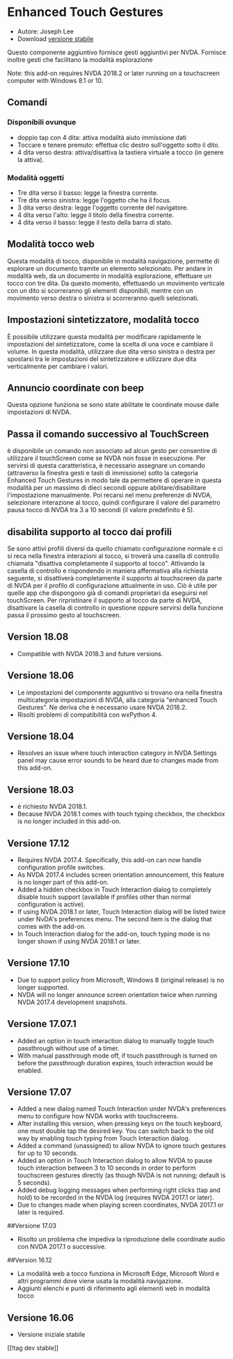 # Enhanced Touch Gestures #

* Autore: Joseph Lee
* Download [versione stabile][1]

Questo componente aggiuntivo fornisce gesti aggiuntivi per NVDA. Fornisce
inoltre gesti che facilitano la modalità esplorazione

Note: this add-on requires NVDA 2018.2 or later running on a touchscreen
computer with Windows 8.1 or 10.

## Comandi

### Disponibili ovunque

* doppio tap con 4 dita: attiva modalità aiuto immissione dati
* Toccare e tenere premuto: effettua clic destro sull'oggetto sotto il dito.
* 4 dita verso destra: attiva/disattiva la tastiera virtuale a tocco (in
  genere la attiva).

### Modalità oggetti

* Tre dita verso il basso: legge la finestra corrente.
* Tre dita verso sinistra: legge l'oggetto che ha il focus.
* 3 dita verso destra: legge l'oggetto corrente del navigatore.
* 4 dita verso l'alto: legge il titolo della finestra corrente.
* 4 dita verso il basso: legge il testo della barra di stato.

## Modalità tocco web

Questa modalità di tocco, disponibile in modalità navigazione, permette di
esplorare un documento tramite un elemento selezionato. Per andare in
modalità web, da un documento in modalità esplorazione, effettuare un tocco
con tre dita. Da questo momento, effettuando un movimento verticale con un
dito si scorreranno gli elementi disponibili, mentre con un movimento verso
destra o sinistra si scorreranno quelli selezionati.

## Impostazioni sintetizzatore, modalità tocco

È possibile utilizzare questa modalità per modificare rapidamente le
impostazioni del sintetizzatore, come la scelta di una voce e cambiare il
volume. In questa modalità, utilizzare due dita verso sinistra o destra per
spostarsi tra le impostazioni del sintetizzatore e utilizzare due dita
verticalmente per cambiare i valori.

## Annuncio coordinate con beep

Questa opzione funziona se sono state abilitate le coordinate mouse dalle
impostazioni di NVDA.

## Passa il comando successivo al TouchScreen

è disponibile un comando non associato ad alcun gesto per consentire di
utilizzare il touchScreen come se NVDA non fosse in esecuzione. Per servirsi
di questa caratteristica, è necessario assegnare un comando (attraverso la
finestra gesti e tasti di immissione) sotto la categoria Enhanced Touch
Gestures in modo tale da permettere di operare in questa modalità per un
massimo di dieci secondi oppure abilitare/disabilitare l'impostazione
manualmente. Poi recarsi nel menu preferenze di NVDA, selezionare
interazione al tocco, quindi configurare il valore del parametro pausa tocco
di NVDA tra 3 a 10 secondi (il valore predefinito è 5).

## disabilita supporto al tocco dai profili

Se sono attivi profili diversi da quello chiamato configurazione normale e
ci si reca nella finestra interazioni al tocco, si troverà una casella di
controllo chiamata "disattiva completamente il supporto al tocco". Attivando
la casella di controllo e rispondendo in maniera affermativa alla richiesta
seguente, si disattiverà completamente il supporto al touchscreen da parte
di NVDA per il profilo di configurazione attualmente in uso. Ciò è utile per
quelle app che dispongono già di comandi proprietari da eseguirsi nel
touchScreen. Per rirpristinare il supporto al tocco da parte di NVDA,
disattivare la casella di controllo in questione oppure servirsi della
funzione passa il prossimo gesto al touchscreen.

## Version 18.08

* Compatible with NVDA 2018.3 and future versions.

## Versione 18.06

* Le impostazioni del componente aggiuntivo si trovano ora nella finestra
  multicategoria impostazioni di NVDA, alla categoria "enhanced Touch
  Gestures". Ne deriva che è necessario usare NVDA 2018.2.
* Risolti problemi di compatibilità con wxPython 4.

## Versione 18.04

* Resolves an issue where touch interaction category in NVDA Settings panel
  may cause error sounds to be heard due to changes made from this add-on.

## Versione 18.03

* è richiesto NVDA 2018.1.
* Because NVDA 2018.1 comes with touch typing checkbox, the checkbox is no
  longer included in this add-on.

## Versione 17.12

* Requires NVDA 2017.4. Specifically, this add-on can now handle
  configuration profile switches.
* As NVDA 2017.4 includes screen orientation announcement, this feature is
  no longer part of this add-on.
* Added a hidden checkbox in Touch Interaction dialog to completely disable
  touch support (available if profiles other than normal configuration is
  active).
* If using NVDA 2018.1 or later, Touch Interaction dialog will be listed
  twice under NvDA's preferences menu. The second item is the dialog that
  comes with the add-on.
* In Touch Interaction dialog for the add-on, touch typing mode is no longer
  shown if using NVDA 2018.1 or later.

## Versione 17.10

* Due to support policy from Microsoft, Windows 8 (original release) is no
  longer supported.
* NVDA will no longer announce screen orientation twice when running NVDA
  2017.4 development snapshots.

## Versione 17.07.1

* Added an option in touch interaction dialog to manually toggle touch
  passthrough without use of a timer.
* With manual passthrough mode off, if touch passthrough is turned on before
  the passthrough duration expires, touch interaction would be enabled.

## Versione 17.07

* Added a new dialog named Touch Interaction under NVDA's preferences menu
  to configure how NVDA works with touchscreens.
* After installing this version, when pressing keys on the touch keyboard,
  one must double tap the desired key. You can switch back to the old way by
  enabling touch typing from Touch Interaction dialog.
* Added a command (unassigned) to allow NVDA to ignore touch gestures for up
  to 10 seconds.
* Added an option in Touch Interaction dialog to allow NVDA to pause touch
  interaction between 3 to 10 seconds in order to perform touchscreen
  gestures directly (as though NVDA is not running; default is 5 seconds).
* Added debug logging messages when performing right clicks (tap and hold)
  to be recorded in the NVDA log (requires NVDA 2017.1 or later).
* Due to changes made when playing screen coordinates, NVDA 2017.1 or later
  is required.

##Versione 17.03

* Risolto un problema che impediva la riproduzione delle coordinate audio
  con NVDA 2017.1 o successive.

##Version 16.12

* La modalità web a tocco funziona in Microsoft Edge, Microsoft Word e altri
  programmi dove viene usata la modalità navigazione.
* Aggiunti elenchi e punti di riferimento agli elementi web in modalità
  tocco

## Versione 16.06

* Versione iniziale stabile

[[!tag dev stable]]

[1]: https://addons.nvda-project.org/files/get.php?file=ets

